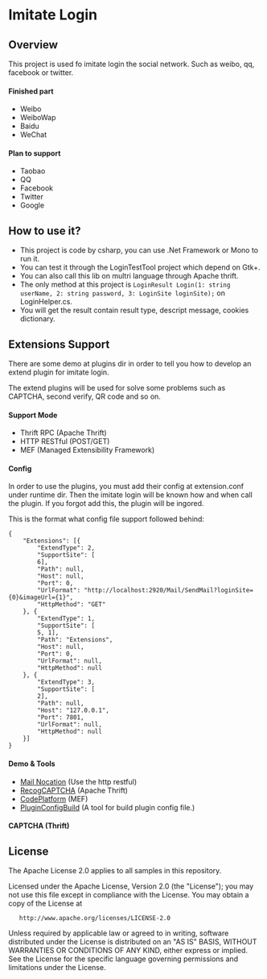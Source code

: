 Imitate Login
============

Overview
-------

This project is used fo imitate login the social network. Such as weibo, qq, facebook or twitter.

#### Finished part

 - Weibo
 - WeiboWap
 - Baidu
 - WeChat

#### Plan to support

 - Taobao
 - QQ
 - Facebook
 - Twitter
 - Google
 
How to use it?
-------

 - This project is code by csharp, you can use .Net Framework or Mono to run it.
 - You can test it through the LoginTestTool project which depend on Gtk+.
 - You can also call this lib on multri language through Apache thrift.
 - The only method at this project is  `LoginResult Login(1: string userName, 2: string password, 3: LoginSite loginSite);`  on LoginHelper.cs.
 - You will get the result contain result type, descript message, cookies dictionary.

Extensions Support
-------

There are some demo at plugins dir in order to tell you how to develop an extend plugin for imitate login.

The extend plugins will be used for solve some problems such as CAPTCHA, second verify, QR code and so on.

#### Support Mode

 - Thrift RPC (Apache Thrift)
 - HTTP RESTful (POST/GET)
 - MEF (Managed Extensibility Framework)

#### Config

In order to use the plugins, you must add their config at extension.conf under runtime dir. Then the imitate login will be known how and when call the plugin. If you forgot add this, the plugin will be ingored.

This is the format what config file support followed behind:

    {
        "Extensions": [{
            "ExtendType": 2,
            "SupportSite": [
            6],
            "Path": null,
            "Host": null,
            "Port": 0,
            "UrlFormat": "http://localhost:2920/Mail/SendMail?loginSite={0}&imageUrl={1}",
            "HttpMethod": "GET"
        }, {
            "ExtendType": 1,
            "SupportSite": [
            5, 1],
            "Path": "Extensions",
            "Host": null,
            "Port": 0,
            "UrlFormat": null,
            "HttpMethod": null
        }, {
            "ExtendType": 3,
            "SupportSite": [
            2],
            "Path": null,
            "Host": "127.0.0.1",
            "Port": 7801,
            "UrlFormat": null,
            "HttpMethod": null
        }]
    }

#### Demo & Tools

 - [Mail Nocation](https://github.com/ziyunhx/imitate-login/tree/master/Extensions/MailNotication) (Use the http restful)
 - [RecogCAPTCHA](https://github.com/ziyunhx/imitate-login/tree/master/Extensions/RecogCAPTCHA) (Apache Thrift)
 - [CodePlatform](https://github.com/ziyunhx/imitate-login/tree/master/Extensions/CodePlatform) (MEF)
 - [PluginConfigBuild](https://github.com/ziyunhx/imitate-login/tree/master/Tools/PluginConfigBuild) (A tool for build plugin config file.)

#### CAPTCHA (Thrift)

License
-------

The Apache License 2.0 applies to all samples in this repository.

   Licensed under the Apache License, Version 2.0 (the "License");
   you may not use this file except in compliance with the License.
   You may obtain a copy of the License at

       http://www.apache.org/licenses/LICENSE-2.0

   Unless required by applicable law or agreed to in writing, software
   distributed under the License is distributed on an "AS IS" BASIS,
   WITHOUT WARRANTIES OR CONDITIONS OF ANY KIND, either express or implied.
   See the License for the specific language governing permissions and
   limitations under the License.
